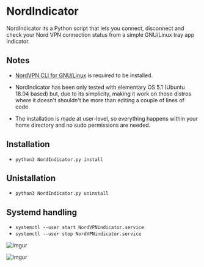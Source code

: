 # NordIndicator

NordIndicator its a Python script that lets you connect, disconnect and check your Nord VPN connection status from a simple GNU/Linux tray app indicator.

## Notes

* [NordVPN CLI for GNU/Linux](https://support.nordvpn.com/es/Preguntas-frecuentes/Tutoriales-de-configuraci%c3%b3n/1636892662/Instalar-y-utilizar-NordVPN-en-Debian-Ubuntu-Raspberry-Pi-Elementary-OS-y-Linux-Mint.htm) is required to be installed.

* NordIndicator has been only tested with elementary OS 5.1 (Ubuntu 18.04 based) but, due to its simplicity, making it work on those distros where it doesn't shouldn't be more than editing a couple of lines of code.

* The installation is made at user-level, so everything happens within your  home directory and no sudo permissions are needed.


## Installation
* ```python3 NordIndicator.py install```

## Unistallation
* ```python3 NordIndicator.py uninstall```

## Systemd handling
* ```systemctl --user start NordVPNindicator.service```
* ```systemctl --user stop NordVPNindicator.service```

![Imgur](https://i.imgur.com/M4CAejU.png)

![Imgur](https://i.imgur.com/7iXgyY1.png)
